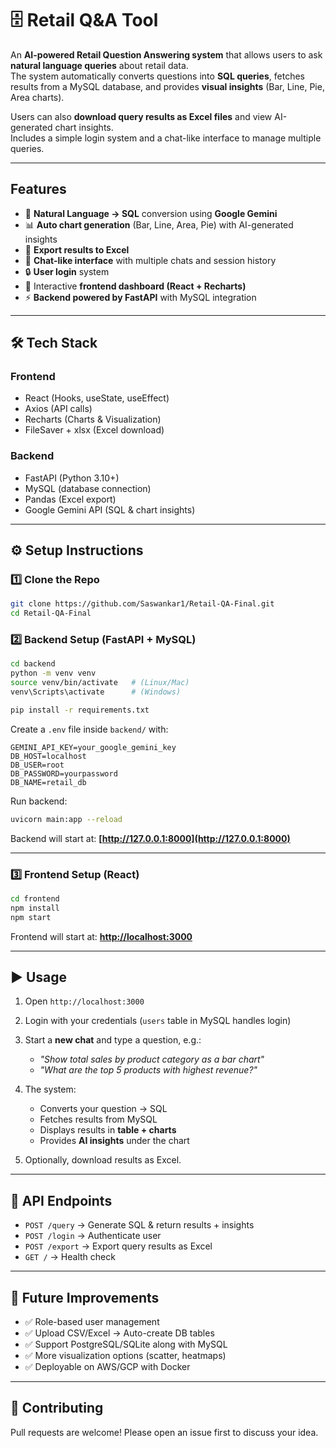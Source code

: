 
# 🗄️ Retail Q&A Tool

An **AI-powered Retail Question Answering system** that allows users to ask **natural language queries** about retail data.  
The system automatically converts questions into **SQL queries**, fetches results from a MySQL database, and provides **visual insights** (Bar, Line, Pie, Area charts).  

Users can also **download query results as Excel files** and view AI-generated chart insights.  
Includes a simple login system and a chat-like interface to manage multiple queries.

---

## Features
- 📝 **Natural Language → SQL** conversion using **Google Gemini**  
- 📊 **Auto chart generation** (Bar, Line, Area, Pie) with AI-generated insights  
- 📂 **Export results to Excel**  
- 💬 **Chat-like interface** with multiple chats and session history  
- 🔒 **User login** system  
- 🎨 Interactive **frontend dashboard (React + Recharts)**  
- ⚡ **Backend powered by FastAPI** with MySQL integration  

---

## 🛠️ Tech Stack

### Frontend
- React (Hooks, useState, useEffect)  
- Axios (API calls)  
- Recharts (Charts & Visualization)  
- FileSaver + xlsx (Excel download)  

### Backend
- FastAPI (Python 3.10+)  
- MySQL (database connection)  
- Pandas (Excel export)  
- Google Gemini API (SQL & chart insights)  

---

## ⚙️ Setup Instructions

### 1️⃣ Clone the Repo
```bash
git clone https://github.com/Saswankar1/Retail-QA-Final.git
cd Retail-QA-Final
````

### 2️⃣ Backend Setup (FastAPI + MySQL)

```bash
cd backend
python -m venv venv
source venv/bin/activate   # (Linux/Mac)
venv\Scripts\activate      # (Windows)

pip install -r requirements.txt
```

Create a `.env` file inside `backend/` with:

```env
GEMINI_API_KEY=your_google_gemini_key
DB_HOST=localhost
DB_USER=root
DB_PASSWORD=yourpassword
DB_NAME=retail_db
```

Run backend:

```bash
uvicorn main:app --reload
```

Backend will start at: **[http://127.0.0.1:8000](http://127.0.0.1:8000)**

---

### 3️⃣ Frontend Setup (React)

```bash
cd frontend
npm install
npm start
```

Frontend will start at: **[http://localhost:3000](http://localhost:3000)**

---

## ▶️ Usage

1. Open `http://localhost:3000`
2. Login with your credentials (`users` table in MySQL handles login)
3. Start a **new chat** and type a question, e.g.:

   * *"Show total sales by product category as a bar chart"*
   * *"What are the top 5 products with highest revenue?"*
4. The system:

   * Converts your question → SQL
   * Fetches results from MySQL
   * Displays results in **table + charts**
   * Provides **AI insights** under the chart
5. Optionally, download results as Excel.

---

## 📌 API Endpoints

* `POST /query` → Generate SQL & return results + insights
* `POST /login` → Authenticate user
* `POST /export` → Export query results as Excel
* `GET /` → Health check

---

## 🔮 Future Improvements

* ✅ Role-based user management
* ✅ Upload CSV/Excel → Auto-create DB tables
* ✅ Support PostgreSQL/SQLite along with MySQL
* ✅ More visualization options (scatter, heatmaps)
* ✅ Deployable on AWS/GCP with Docker

---

## 🤝 Contributing

Pull requests are welcome! Please open an issue first to discuss your idea.
